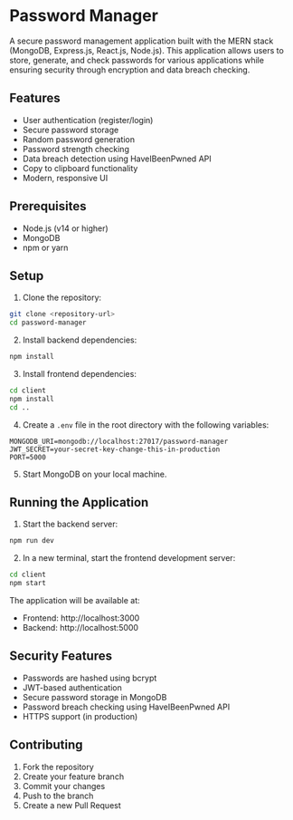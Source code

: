 # Password Manager

A secure password management application built with the MERN stack (MongoDB, Express.js, React.js, Node.js). This application allows users to store, generate, and check passwords for various applications while ensuring security through encryption and data breach checking.

## Features

- User authentication (register/login)
- Secure password storage
- Random password generation
- Password strength checking
- Data breach detection using HaveIBeenPwned API
- Copy to clipboard functionality
- Modern, responsive UI

## Prerequisites

- Node.js (v14 or higher)
- MongoDB
- npm or yarn

## Setup

1. Clone the repository:

```bash
git clone <repository-url>
cd password-manager
```

2. Install backend dependencies:

```bash
npm install
```

3. Install frontend dependencies:

```bash
cd client
npm install
cd ..
```

4. Create a `.env` file in the root directory with the following variables:

```
MONGODB_URI=mongodb://localhost:27017/password-manager
JWT_SECRET=your-secret-key-change-this-in-production
PORT=5000
```

5. Start MongoDB on your local machine.

## Running the Application

1. Start the backend server:

```bash
npm run dev
```

2. In a new terminal, start the frontend development server:

```bash
cd client
npm start
```

The application will be available at:

- Frontend: http://localhost:3000
- Backend: http://localhost:5000

## Security Features

- Passwords are hashed using bcrypt
- JWT-based authentication
- Secure password storage in MongoDB
- Password breach checking using HaveIBeenPwned API
- HTTPS support (in production)

## Contributing

1. Fork the repository
2. Create your feature branch
3. Commit your changes
4. Push to the branch
5. Create a new Pull Request

